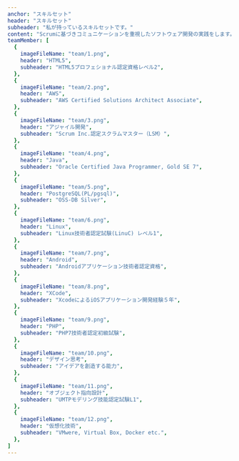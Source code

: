 ```yaml
---
anchor: "スキルセット"
header: "スキルセット"
subheader: "私が持っているスキルセットです。"
content: "Scrumに基づきコミュニケーションを重視したソフトウェア開発の実践をします。近年は、専門学校のモバイルアプリケーション開発（Android/iOS）の授業において学生たちに企画～開発～リリースまでの一連の流れを教えていました。私自身、学ぶことが多かったですが、これからは実社会でアプリケーション開発に携わりたいと思います。"
teamMember: [
  {
    imageFileName: "team/1.png",
    header: "HTML5",
    subheader: "HTML5プロフェショナル認定資格レベル2",
  },
  {
    imageFileName: "team/2.png",
    header: "AWS",
    subheader: "AWS Certified Solutions Architect Associate",
  },
  {
    imageFileName: "team/3.png",
    header: "アジャイル開発",
    subheader: "Scrum Inc.認定スクラムマスター（LSM）",
  },
  {
    imageFileName: "team/4.png",
    header: "Java",
    subheader: "Oracle Certified Java Programmer, Gold SE 7",
  },
  {
    imageFileName: "team/5.png",
    header: "PostgreSQL(PL/pgsql)",
    subheader: "OSS-DB Silver",
  },
  {
    imageFileName: "team/6.png",
    header: "Linux",
    subheader: "Linux技術者認定試験(LinuC) レベル1",
  },
  {
    imageFileName: "team/7.png",
    header: "Android",
    subheader: "Androidアプリケーション技術者認定資格",
  },
  {
    imageFileName: "team/8.png",
    header: "XCode",
    subheader: "XcodeによるiOSアプリケーション開発経験５年",
  },
  {
    imageFileName: "team/9.png",
    header: "PHP",
    subheader: "PHP7技術者認定初級試験",
  },
  {
    imageFileName: "team/10.png",
    header: "デザイン思考",
    subheader: "アイデアを創造する能力",
  },
  {
    imageFileName: "team/11.png",
    header: "オブジェクト指向設計",
    subheader: "UMTPモデリング技能認定試験L1",
  },
  {
    imageFileName: "team/12.png",
    header: "仮想化技術",
    subheader: "VMwere, Virtual Box, Docker etc.",
  },
]
---
```

